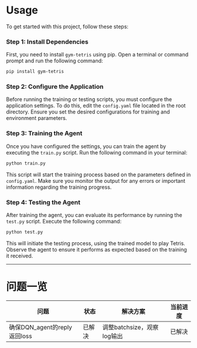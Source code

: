 # Usage

To get started with this project, follow these steps:

### Step 1: Install Dependencies
First, you need to install `gym-tetris` using pip. Open a terminal or command prompt and run the following command:

```bash
pip install gym-tetris
```

### Step 2: Configure the Application
Before running the training or testing scripts, you must configure the application settings. To do this, edit the `config.yaml` file located in the root directory. Ensure you set the desired configurations for training and environment parameters.

### Step 3: Training the Agent
Once you have configured the settings, you can train the agent by executing the `train.py` script. Run the following command in your terminal:

```bash
python train.py
```

This script will start the training process based on the parameters defined in `config.yaml`. Make sure you monitor the output for any errors or important information regarding the training progress.

### Step 4: Testing the Agent
After training the agent, you can evaluate its performance by running the `test.py` script. Execute the following command:

```bash
python test.py
```

This will initiate the testing process, using the trained model to play Tetris. Observe the agent to ensure it performs as expected based on the training it received.

---

# 问题一览
        
| 问题 | 状态 | 解决方案 | 当前进度 |
| ------- | ------- | ------- | ------- |
| 确保DQN_agent的reply返回loss | 已解决 | 调整batchsize，观察log输出 | 已解决 |